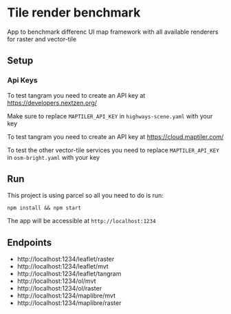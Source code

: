 # Tile render benchmark

App to benchmark differenc UI map framework with all available renderers for raster and vector-tile

## Setup

### Api Keys

To test tangram you need to create an API key at https://developers.nextzen.org/

Make sure to replace `MAPTILER_API_KEY` in `highways-scene.yaml` with your key

To test tangram you need to create an API key at https://cloud.maptiler.com/

To test the other vector-tile services you need to replace `MAPTILER_API_KEY` in `osm-bright.yaml` with your key

## Run

This project is using parcel so all you need to do is run:

```
npm install && npm start
```

The app will be accessible at `http://localhost:1234`

## Endpoints

- http://localhost:1234/leaflet/raster
- http://localhost:1234/leaflet/mvt
- http://localhost:1234/leaflet/tangram
- http://localhost:1234/ol/mvt
- http://localhost:1234/ol/raster
- http://localhost:1234/maplibre/mvt
- http://localhost:1234/maplibre/raster
